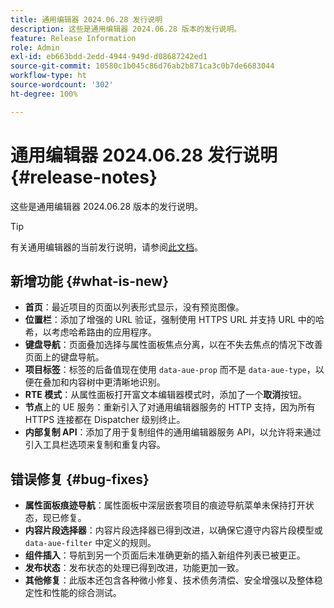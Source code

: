 ```yaml
---
title: 通用编辑器 2024.06.28 发行说明
description: 这些是通用编辑器 2024.06.28 版本的发行说明。
feature: Release Information
role: Admin
exl-id: eb663bdd-2edd-4944-949d-d08687242ed1
source-git-commit: 10580c1b045c86d76ab2b871ca3c0b7de6683044
workflow-type: ht
source-wordcount: '302'
ht-degree: 100%

---
```


# 通用编辑器 2024.06.28 发行说明 {#release-notes}

这些是通用编辑器 2024.06.28 版本的发行说明。

>[!TIP]
>
>有关通用编辑器的当前发行说明，请参阅[此文档](/help/release-notes/universal-editor/current.md)。

## 新增功能 {#what-is-new}

* **首页**：最近项目的页面以列表形式显示，没有预览图像。
* **位置栏**：添加了增强的 URL 验证，强制使用 HTTPS URL 并支持 URL 中的哈希，以考虑哈希路由的应用程序。
* **键盘导航**：页面叠加选择与属性面板焦点分离，以在不失去焦点的情况下改善页面上的键盘导航。
* **项目标签**：标签的后备值现在使用 `data-aue-prop` 而不是 `data-aue-type`，以便在叠加和内容树中更清晰地识别。
* **RTE 模式**：从属性面板打开富文本编辑器模式时，添加了一个&#x200B;**取消**&#x200B;按钮。
* **节点**&#x200B;上的 UE 服务：重新引入了对通用编辑器服务的 HTTP 支持，因为所有 HTTPS 连接都在 Dispatcher 级别终止。
* **内部复制 API**：添加了用于复制组件的通用编辑器服务 API，以允许将来通过引入工具栏选项来复制和重复内容。

## 错误修复 {#bug-fixes}

* **属性面板痕迹导航**：属性面板中深层嵌套项目的痕迹导航菜单未保持打开状态，现已修复。
* **内容片段选择器**：内容片段选择器已得到改进，以确保它遵守内容片段模型或 `data-aue-filter` 中定义的规则。
* **组件插入**：导航到另一个页面后未准确更新的插入新组件列表已被更正。
* **发布状态**：发布状态的处理已得到改进，功能更加一致。
* **其他修复**：此版本还包含各种微小修复、技术债务清偿、安全增强以及整体稳定性和性能的综合测试。
